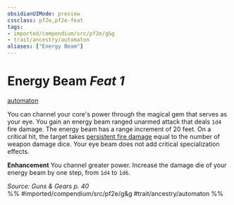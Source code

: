 ```yaml
---
obsidianUIMode: preview
cssclass: pf2e,pf2e-feat
tags:
- imported/compendium/src/pf2e/g&g
- trait/ancestry/automaton
aliases: ["Energy Beam"]
---
```

# Energy Beam  *Feat 1*  
[automaton](automaton-g-g.md)  


You can channel your core's power through the magical gem that serves as your eye. You gain an energy beam ranged unarmed attack that deals `1d4` fire damage. The energy beam has a range increment of 20 feet. On a critical hit, the target takes [persistent fire damage](conditions.md#Persistent%20Damage) equal to the number of weapon damage dice. Your eye beam does not add critical specialization effects.

**Enhancement** You channel greater power. Increase the damage die of your energy beam by one step, from `1d4` to `1d6`.

*Source: Guns & Gears p. 40*  
%% #imported/compendium/src/pf2e/g&g #trait/ancestry/automaton %%